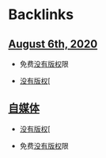 
# Backlinks
## [August 6th, 2020](<August 6th, 2020.md>)
- 免费[没有版权](<没有版权.md>)限

- [没有版权](<没有版权.md>)[

## [自媒体](<自媒体.md>)
- [没有版权](<没有版权.md>)[

- 免费[没有版权](<没有版权.md>)限


